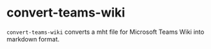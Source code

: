 # convert-teams-wiki

`convert-teams-wiki` converts a mht file for Microsoft Teams Wiki into markdown format.
